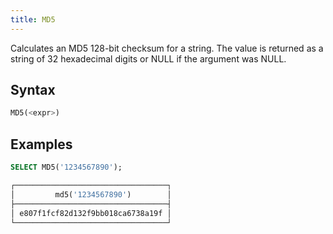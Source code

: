 ```yaml
---
title: MD5
---
```


Calculates an MD5 128-bit checksum for a string. The value is returned as a string of 32 hexadecimal digits or NULL if the argument was NULL.

## Syntax

```sql
MD5(<expr>)
```

## Examples

```sql
SELECT MD5('1234567890');

┌──────────────────────────────────┐
│         md5('1234567890')        │
├──────────────────────────────────┤
│ e807f1fcf82d132f9bb018ca6738a19f │
└──────────────────────────────────┘
```